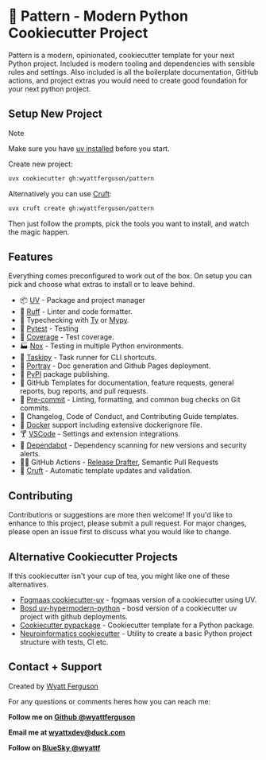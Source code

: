 # 🐍 Pattern - Modern Python Cookiecutter Project

Pattern is a modern, opinionated, cookiecutter template for your next Python project. Included is modern tooling and dependencies with sensible rules and settings. Also included is all the boilerplate documentation, GitHub actions, and project extras you would need to create good foundation for your next python project.

## Setup New Project

> [!note]
> Make sure you have [uv installed](https://docs.astral.sh/uv/getting-started/installation/#installation-methods) before you start.

Create new project:

```bash
uvx cookiecutter gh:wyattferguson/pattern
```

Alternatively you can use [Cruft](https://cruft.github.io/cruft/):

```bash
uvx cruft create gh:wyattferguson/pattern
```

Then just follow the prompts, pick the tools you want to install, and watch the magic happen.

## Features

Everything comes preconfigured to work out of the box. On setup you can pick and choose what extras to install or to leave behind.

- 📦 [UV](https://docs.astral.sh/uv/) - Package and project manager
- 🦀 [Ruff](https://docs.astral.sh/ruff/) - Linter and code formatter.
- 🐛 Typechecking with [Ty](https://github.com/astral-sh/ty) or [Mypy](https://www.mypy-lang.org/).
- 🧪 [Pytest](https://docs.pytest.org/en/stable/) - Testing
- 🔭 [Coverage](https://coverage.readthedocs.io/en/7.6.12/) - Test coverage.
- 🏭 [Nox](https://nox.thea.codes/en/stable/index.html) - Testing in multiple Python environments.
- 🛵 [Taskipy](https://github.com/taskipy/taskipy) - Task runner for CLI shortcuts.
- 📼 [Portray](https://timothycrosley.github.io/portray/) - Doc generation and Github Pages deployment.
- 📡 [PyPI](https://pypi.org/) package publishing.
- 🍹 GitHub Templates for documentation, feature requests, general reports, bug reports, and pull requests.
- 🌵 [Pre-commit](https://pre-commit.com/) - Linting, formatting, and common bug checks on Git commits.
- 🍩 Changelog, Code of Conduct, and Contributing Guide templates.
- 🐋 [Docker](https://www.docker.com/) support including extensive dockerignore file.
- 🍸 [VSCode](https://code.visualstudio.com/) - Settings and extension integrations.
- 🤖 [Dependabot](https://docs.github.com/en/code-security/getting-started/dependabot-quickstart-guide) - Dependency scanning for new versions and security alerts.
- 🧙‍♂️ GitHub Actions - [Release Drafter](https://github.com/release-drafter/release-drafter), Semantic Pull Requests
- 🚚 [Cruft](https://cruft.github.io/cruft/) - Automatic template updates and validation.

## Contributing

Contributions or suggestions are more then welcome! If you'd like to enhance to this project, please submit a pull request. For major changes, please open an issue first to discuss what you would like to change.

## Alternative Cookiecutter Projects

If this cookiecutter isn't your cup of tea, you might like one of these alternatives.

- [Fpgmaas cookiecutter-uv](https://github.com/fpgmaas/cookiecutter-uv) - fpgmaas version of a cookiecutter using UV.
- [Bosd uv-hypermodern-python](https://github.com/bosd/cookiecutter-uv-hypermodern-python) - bosd version of a cookiecutter uv project with github deployments.
- [Cookiecutter pypackage](https://github.com/audreyfeldroy/cookiecutter-pypackage) - Cookiecutter template for a Python package.
- [Neuroinformatics cookiecutter](https://github.com/neuroinformatics-unit/python-cookiecutter) - Utility to create a basic Python project structure with tests, CI etc.

## Contact + Support

Created by [Wyatt Ferguson](https://github.com/wyattferguson)

For any questions or comments heres how you can reach me:

**Follow me on [Github @wyattferguson](https://github.com/wyattferguson)**

**Email me at [wyattxdev@duck.com](wyattxdev@duck.com)**

**Follow on [BlueSky @wyattf](https://wyattf.bsky.social)**
